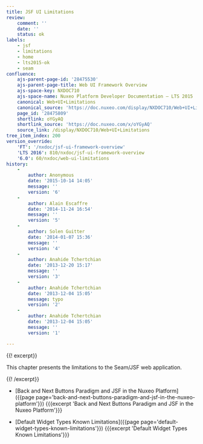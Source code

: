 ```yaml
---
title: JSF UI Limitations
review:
    comment: ''
    date: ''
    status: ok
labels:
    - jsf
    - limitations
    - home
    - lts2015-ok
    - seam
confluence:
    ajs-parent-page-id: '28475530'
    ajs-parent-page-title: Web UI Framework Overview
    ajs-space-key: NXDOC710
    ajs-space-name: Nuxeo Platform Developer Documentation — LTS 2015
    canonical: Web+UI+Limitations
    canonical_source: 'https://doc.nuxeo.com/display/NXDOC710/Web+UI+Limitations'
    page_id: '28475809'
    shortlink: oYGyAQ
    shortlink_source: 'https://doc.nuxeo.com/x/oYGyAQ'
    source_link: /display/NXDOC710/Web+UI+Limitations
tree_item_index: 200
version_override:
    'FT': '/nxdoc/jsf-ui-framework-overview'
    'LTS 2016': 810/nxdoc/jsf-ui-framework-overview
    '6.0': 60/nxdoc/web-ui-limitations
history:
    -
        author: Anonymous
        date: '2015-10-14 14:05'
        message: ''
        version: '6'
    -
        author: Alain Escaffre
        date: '2014-11-24 16:54'
        message: ''
        version: '5'
    -
        author: Solen Guitter
        date: '2014-01-07 15:36'
        message: ''
        version: '4'
    -
        author: Anahide Tchertchian
        date: '2013-12-20 15:17'
        message: ''
        version: '3'
    -
        author: Anahide Tchertchian
        date: '2013-12-04 15:05'
        message: typo
        version: '2'
    -
        author: Anahide Tchertchian
        date: '2013-12-04 15:05'
        message: ''
        version: '1'

---
```

{{! excerpt}}

This chapter presents the limitations to the Seam/JSF web application.

{{! /excerpt}}

*   [Back and Next Buttons Paradigm and JSF in the Nuxeo Platform]({{page page='back-and-next-buttons-paradigm-and-jsf-in-the-nuxeo-platform'}}) {{{excerpt 'Back and Next Buttons Paradigm and JSF in the Nuxeo Platform'}}}

*   [Default Widget Types Known Limitations]({{page page='default-widget-types-known-limitations'}}) {{{excerpt 'Default Widget Types Known Limitations'}}}
